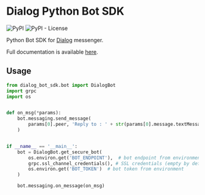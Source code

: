 Dialog Python Bot SDK
=================
![PyPI](https://img.shields.io/pypi/v/dialog-bot-sdk.svg) ![PyPI - License](https://img.shields.io/pypi/l/dialog-bot-sdk.svg)

Python Bot SDK for [Dialog](https://dlg.im) messenger.

Full documentation is available [here](https://dialogs.github.io/bots-docs/).

Usage
-----

```python
from dialog_bot_sdk.bot import DialogBot
import grpc
import os


def on_msg(*params):
    bot.messaging.send_message(
        params[0].peer, 'Reply to : ' + str(params[0].message.textMessage.text)
    )


if __name__ == '__main__':
    bot = DialogBot.get_secure_bot(
        os.environ.get('BOT_ENDPOINT'),  # bot endpoint from environment
        grpc.ssl_channel_credentials(), # SSL credentials (empty by default!)
        os.environ.get('BOT_TOKEN')  # bot token from environment
    )

    bot.messaging.on_message(on_msg)
```
